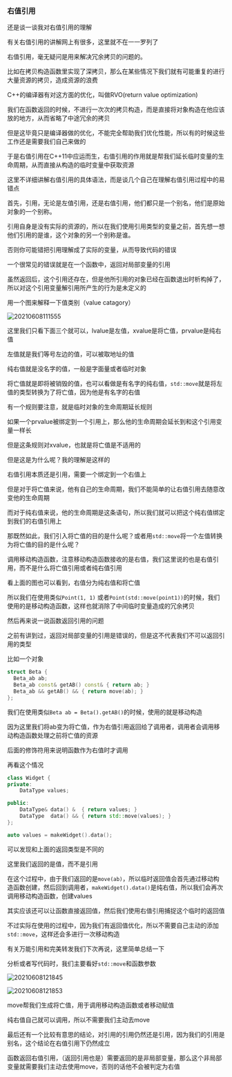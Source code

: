 ### 右值引用

还是谈一谈我对右值引用的理解

有关右值引用的讲解网上有很多，这里就不在一一罗列了

右值引用，毫无疑问是用来解决冗余拷贝的问题的。

比如在拷贝构造函数里实现了深拷贝，那么在某些情况下我们就有可能重复的进行大量资源的拷贝，造成资源的浪费

C++的编译器有对这方面的优化，叫做RVO(return value optimization)

我们在函数返回的时候，不进行一次次的拷贝构造，而是直接将对象构造在他应该放的地方，从而省略了中途冗余的拷贝

但是这毕竟只是编译器做的优化，不能完全帮助我们优化性能，所以有的时候这些工作还是需要我们自己来做的

于是右值引用在C++11中应运而生，右值引用的作用就是帮我们延长临时变量的生命周期，从而直接从构造的临时变量中获取资源

这里不详细讲解右值引用的具体语法，而是谈几个自己在理解右值引用过程中的易错点

首先，引用，无论是左值引用，还是右值引用，他们都只是一个别名，他们是原始对象的一个别称。

引用自身是没有实际的资源的，所以在我们使用引用类型的变量之前，首先想一想他们引用的是谁，这个对象的另一个别称是谁。

否则你可能错把引用理解成了实际的变量，从而导致代码的错误

一个很常见的错误就是在一个函数中，返回对局部变量的引用

虽然返回后，这个引用还存在，但是他所引用的对象已经在函数退出时析构掉了，所以对这个引用变量解引用所产生的行为是未定义的

用一个图来解释一下值类别（value catagory）

![20210608111555](https://picsheep.oss-cn-beijing.aliyuncs.com/pic/20210608111555.png)

这里我们只看下面三个就可以，lvalue是左值，xvalue是将亡值，prvalue是纯右值

左值就是我们等号左边的值，可以被取地址的值

纯右值就是没名字的值，一般是字面量或者临时对象

将亡值就是即将被销毁的值，也可以看做是有名字的纯右值，`std::move`就是将左值的类型转换为了将亡值，因为他是有名字的右值

有一个规则要注意，就是临时对象的生命周期延长规则

如果一个prvalue被绑定到一个引用上，那么他的生命周期会延长到和这个引用变量一样长

但是这条规则对xvalue，也就是将亡值是不适用的

但是这是为什么呢？我的理解是这样的

右值引用本质还是引用，需要一个绑定到一个右值上

但是对于将亡值来说，他有自己的生命周期，我们不能简单的让右值引用去随意改变他的生命周期

而对于纯右值来说，他的生命周期是这条语句，所以我们就可以把这个纯右值绑定到我们的右值引用上

那既然如此，我们引入将亡值的目的是什么呢？或者用`std::move`将一个左值转换为将亡值的目的是什么呢？

调用移动构造函数，注意移动构造函数接收的是右值，我们这里说的也是右值引用，而不是什么将亡值引用或者纯右值引用

看上面的图也可以看到，右值分为纯右值和将亡值

所以我们在使用类似`Point(1, 1)` 或者`Point(std::move(point1))`的时候，我们使用的是移动构造函数，这样也就消除了中间临时变量造成的冗余拷贝

然后再来说一说函数返回引用的问题

之前有讲到过，返回对局部变量的引用是错误的，但是这不代表我们不可以返回引用的类型

比如一个对象

```cpp
struct Beta {
  Beta_ab ab;
  Beta_ab const& getAB() const& { return ab; }
  Beta_ab && getAB() && { return move(ab); }
};
```

我们在使用类似`Beta ab = Beta().getAB()`的时候，使用的就是移动构造

因为这里我们将ab变为将亡值，作为右值引用返回给了调用者，调用者会调用移动构造函数处理之前将亡值的资源

后面的修饰符用来说明函数作为右值时才调用

再看这个情况

```cpp
class Widget {
private:
    DataType values;

public:
    DataType& data() &  { return values; } 
    DataType  data() && { return std::move(values); }
};

auto values = makeWidget().data();
```

可以发现和上面的返回类型是不同的

这里我们返回的是值，而不是引用

在这个过程中，由于我们返回的是`move(ab)`，所以临时返回值会首先通过移动构造函数创建，然后回到调用者，`makeWidget().data()`是纯右值，所以我们会再次调用移动构造函数，创建values

其实应该还可以让函数直接返回值，然后我们使用右值引用捕捉这个临时的返回值

不过实际在使用的过程中，因为我们有返回值优化，所以不需要自己主动的添加`std::move`，这样还会多进行一次移动构造

有关万能引用和完美转发我们下次再说，这里简单总结一下

分析或者写代码时，我们主要看好`std::move`和函数参数

![20210608121845](https://picsheep.oss-cn-beijing.aliyuncs.com/pic/20210608121845.png)

![20210608121853](https://picsheep.oss-cn-beijing.aliyuncs.com/pic/20210608121853.png)

move帮我们生成将亡值，用于调用移动构造函数或者移动赋值

纯右值自己就可以调用，所以不需要我们主动去move

最后还有一个比较有意思的结论，对引用的引用仍然还是引用，因为我们的引用是别名，这个结论在右值引用下仍然成立

函数返回右值引用，（返回引用也是）需要返回的是非局部变量，那么这个非局部变量就需要我们主动去使用move，否则的话他不会被判定为右值